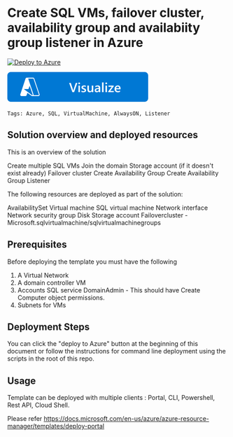 # Create SQL VMs, failover cluster, availability group and availabiity group listener in Azure

[![Deploy to Azure](https://aka.ms/deploytoazurebutton)](https://portal.azure.com/#create/Microsoft.Template/uri/https%3A%2F%2Fraw.githubusercontent.com%2FAzure%2Fazure-quickstart-templates%2Fmaster%2Fquickstarts%2Fmicrosoft.sqlvirtualmachine%2Fe2e-sql-vm-ag-setup%2Fazuredeploy.json)  

[![Visualize](https://raw.githubusercontent.com/Azure/azure-quickstart-templates/master/1-CONTRIBUTION-GUIDE/images/visualizebutton.svg?sanitize=true)](http://armviz.io/#/?load=https%3A%2F%2Fraw.githubusercontent.com%2FAzure%2Fazure-quickstart-templates%2Fmaster%2Fquickstarts%2Fmicrosoft.sqlvirtualmachine%2Fe2e-sql-vm-ag-setup%2Fazuredeploy.json)

`Tags: Azure, SQL, VirtualMachine, AlwaysON, Listener`

## Solution overview and deployed resources

This is an overview of the solution

Create multiple SQL VMs
Join the domain
Storage account (if it doesn't exist already)
Failover cluster
Create Availability Group
Create Availability Group Listener

The following resources are deployed as part of the solution:

AvailabilitySet
Virtual machine 
SQL virtual machine 
Network interface 
Network security group 
Disk 
Storage account 
Failovercluster - Microsoft.sqlvirtualmachine/sqlvirtualmachinegroups 

## Prerequisites

Before deploying the template you must have the following

1. A Virtual Network 
2. A domain controller VM
3. Accounts 
    SQL service
    DomainAdmin - This should have Create Computer object permissions.
4. Subnets for VMs

## Deployment Steps

You can click the "deploy to Azure" button at the beginning of this document or follow the instructions for command line deployment using the scripts in the root of this repo.

## Usage

Template can be deployed with multiple clients : Portal, CLI, Powershell, Rest API, Cloud Shell.

Please refer https://docs.microsoft.com/en-us/azure/azure-resource-manager/templates/deploy-portal
